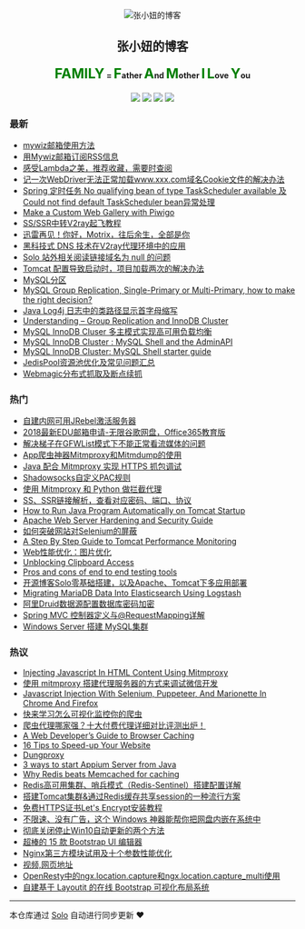 <p align="center"><img alt="张小妞的博客" src="https://fuyiyi.imdo.co/favicon.png"></p><h2 align="center">
张小妞的博客
</h2>

<h4 align="center"><font color="green" size="5em"><strong>FAMILY</strong></font> = <font color="green" size="5em"><strong>F</strong></font>ather <font color="green" size="5em"><strong>A</strong></font>nd <font color="green" size="5em"><strong>M</strong></font>other <font color="green" size="5em"><strong>I</strong></font> <font color="green" size="5em"><strong>L</strong></font>ove <font color="green" size="5em"><strong>Y</strong></font>ou</h4>
<p align="center"><a title="张小妞的博客" target="_blank" href="https://github.com/zxniuniu/solo-blog"><img src="https://img.shields.io/github/last-commit/zxniuniu/solo-blog.svg?style=flat-square&color=FF9900"></a>
<a title="GitHub repo size in bytes" target="_blank" href="https://github.com/zxniuniu/solo-blog"><img src="https://img.shields.io/github/repo-size/zxniuniu/solo-blog.svg?style=flat-square"></a>
<a title="Solo Version" target="_blank" href="https://github.com/b3log/solo/releases"><img src="https://img.shields.io/badge/solo-3.6.3-f1e05a.svg?style=flat-square&color=blueviolet"></a>
<a title="Hits" target="_blank" href="https://github.com/b3log/hits"><img src="https://hits.b3log.org/zxniuniu/solo-blog.svg"></a></p>

### 最新

* [mywiz邮箱使用方法](https://fuyiyi.imdo.co/articles/2019/06/13/1560405446349.html)
* [用Mywiz邮箱订阅RSS信息](https://fuyiyi.imdo.co/articles/2019/06/13/1560405422247.html)
* [感受Lambda之美，推荐收藏，需要时查阅](https://fuyiyi.imdo.co/articles/2019/06/09/1560086633135.html)
* [记一次WebDriver无法正常加载www.xxx.com域名Cookie文件的解决办法](https://fuyiyi.imdo.co/articles/2019/05/29/1559101766149.html)
* [Spring 定时任务 No qualifying bean of type TaskScheduler available 及 Could not find default TaskScheduler bean异常处理](https://fuyiyi.imdo.co/articles/2019/05/29/1559099232927.html)
* [Make a Custom Web Gallery with Piwigo](https://fuyiyi.imdo.co/articles/2019/05/25/1558775351826.html)
* [SS/SSR中转V2ray起飞教程](https://fuyiyi.imdo.co/articles/2019/05/23/1558608311047.html)
* [迅雷再见！你好，Motrix，往后余生，全部是你](https://fuyiyi.imdo.co/articles/2019/05/22/1558521398548.html)
* [黑科技式 DNS 技术在V2ray代理环境中的应用](https://fuyiyi.imdo.co/articles/2019/05/21/1558442529612.html)
* [Solo 站外相关阅读链接域名为 null 的问题](https://fuyiyi.imdo.co/articles/2019/05/11/1557559874495.html)
* [Tomcat 配置导致启动时，项目加载两次的解决办法](https://fuyiyi.imdo.co/articles/2019/05/11/1557556661045.html)
* [MySQL分区](https://fuyiyi.imdo.co/articles/2019/03/30/1553915185147.html)
* [MySQL Group Replication, Single-Primary or Multi-Primary, how to make the right decision?](https://fuyiyi.imdo.co/articles/2019/03/21/1553148807220.html)
* [Java Log4j 日志中的类路径显示首字母缩写](https://fuyiyi.imdo.co/articles/2019/03/21/1553147675859.html)
* [Understanding – Group Replication and InnoDB Cluster](https://fuyiyi.imdo.co/articles/2019/03/16/1552743939239.html)
* [MySQL InnoDB Cluser 多主模式实现高可用负载均衡](https://fuyiyi.imdo.co/articles/2019/03/16/1552738515472.html)
* [MySQL InnoDB Cluster : MySQL Shell and the AdminAPI](https://fuyiyi.imdo.co/articles/2019/03/15/1552655703703.html)
* [MySQL InnoDB Cluster: MySQL Shell starter guide](https://fuyiyi.imdo.co/articles/2019/03/15/1552635882569.html)
* [JedisPool资源池优化及常见问题汇总](https://fuyiyi.imdo.co/articles/2019/03/12/1552377395451.html)
* [Webmagic分布式抓取及断点续抓](https://fuyiyi.imdo.co/articles/2019/03/05/1551771448799.html)

### 热门

* [自建内网可用JRebel激活服务器](https://fuyiyi.imdo.co/articles/2018/10/09/1539066409411.html)
* [2018最新EDU邮箱申请-无限谷歌网盘，Office365教育版](https://fuyiyi.imdo.co/articles/2018/11/04/1541296167680.html)
* [解决梯子在GFWList模式下不能正常看流媒体的问题](https://fuyiyi.imdo.co/articles/2018/10/26/1540532958285.html)
* [App爬虫神器Mitmproxy和Mitmdump的使用](https://fuyiyi.imdo.co/articles/2018/10/12/1539357030798.html)
* [Java 配合 Mitmproxy 实现 HTTPS 抓包调试](https://fuyiyi.imdo.co/articles/2018/10/10/1539181755175.html)
* [Shadowsocks自定义PAC规则](https://fuyiyi.imdo.co/articles/2018/09/30/1538314978887.html)
* [使用 Mitmproxy 和 Python 做拦截代理](https://fuyiyi.imdo.co/articles/2018/10/10/1539183788285.html)
* [SS、SSR链接解析，查看对应密码、端口、协议](https://fuyiyi.imdo.co/articles/2018/10/24/1540351937866.html)
* [How to Run Java Program Automatically on Tomcat Startup](https://fuyiyi.imdo.co/articles/2018/10/09/1539064578164.html)
* [Apache Web Server Hardening and Security Guide](https://fuyiyi.imdo.co/articles/2018/10/04/1538621106899.html)
* [如何突破网站对Selenium的屏蔽](https://fuyiyi.imdo.co/articles/2018/10/12/1539355419624.html)
* [A Step By Step Guide to Tomcat Performance Monitoring](https://fuyiyi.imdo.co/articles/2018/11/22/1542873600838.html)
* [Web性能优化：图片优化](https://fuyiyi.imdo.co/articles/2018/10/21/1540107913766.html)
* [ Unblocking Clipboard Access](https://fuyiyi.imdo.co/articles/2018/11/21/1542762548365.html)
* [Pros and cons of end to end testing tools](https://fuyiyi.imdo.co/articles/2018/11/24/1543063983807.html)
* [开源博客Solo零基础搭建，以及Apache、Tomcat下多应用部署](https://fuyiyi.imdo.co/articles/2018/09/08/1536376494775.html)
* [Migrating MariaDB Data Into Elasticsearch Using Logstash](https://fuyiyi.imdo.co/articles/2019/01/04/1546576680169.html)
* [阿里Druid数据源配置数据库密码加密](https://fuyiyi.imdo.co/articles/2018/09/18/1537258285996.html)
* [Spring MVC 控制器定义与@RequestMapping详解](https://fuyiyi.imdo.co/articles/2018/12/23/1545494483392.html)
* [Windows Server 搭建 MySQL集群](https://fuyiyi.imdo.co/articles/2019/02/23/1550894766125.html)

### 热议

* [Injecting Javascript In HTML Content Using Mitmproxy](https://fuyiyi.imdo.co/articles/2018/10/11/1539269886178.html)
* [使用 mitmproxy 搭建代理服务器的方式来调试微信开发](https://fuyiyi.imdo.co/articles/2018/10/12/1539357392353.html)
* [Javascript Injection With Selenium, Puppeteer, And Marionette In Chrome And Firefox](https://fuyiyi.imdo.co/articles/2018/10/12/1539357955729.html)
* [快来学习怎么可视化监控你的爬虫](https://fuyiyi.imdo.co/articles/2018/10/16/1539669051470.html)
* [爬虫代理哪家强？十大付费代理详细对比评测出炉！](https://fuyiyi.imdo.co/articles/2018/10/16/1539680984436.html)
* [A Web Developer’s Guide to Browser Caching](https://fuyiyi.imdo.co/articles/2018/10/18/1539837869502.html)
* [16 Tips to Speed-up Your Website](https://fuyiyi.imdo.co/articles/2018/10/18/1539848872657.html)
* [Dungproxy](https://fuyiyi.imdo.co/articles/2018/10/26/1540514420315.html)
* [3 ways to start Appium Server from Java](https://fuyiyi.imdo.co/articles/2018/11/04/1541295639948.html)
* [Why Redis beats Memcached for caching](https://fuyiyi.imdo.co/articles/2019/02/02/1549069716678.html)
* [Redis高可用集群、哨兵模式（Redis-Sentinel）搭建配置详解](https://fuyiyi.imdo.co/articles/2019/02/02/1549076687909.html)
* [搭建Tomcat集群&通过Redis缓存共享session的一种流行方案](https://fuyiyi.imdo.co/articles/2019/02/02/1549081414704.html)
* [免费HTTPS证书Let's Encrypt安装教程](https://fuyiyi.imdo.co/articles/2019/02/11/1549854698138.html)
* [不限速、没有广告，这个 Windows 神器能帮你把网盘内嵌在系统中](https://fuyiyi.imdo.co/articles/2019/02/11/1549856538500.html)
* [彻底关闭停止Win10自动更新的两个方法](https://fuyiyi.imdo.co/articles/2019/02/11/1549856602470.html)
* [超棒的 15 款 Bootstrap UI 编辑器](https://fuyiyi.imdo.co/articles/2019/02/13/1550046963221.html)
* [Nginx第三方模块试用及十个参数性能优化](https://fuyiyi.imdo.co/articles/2019/02/19/1550554739444.html)
* [视频,网页地址](https://fuyiyi.imdo.co/articles/2019/02/19/1550556781219.html)
* [OpenResty中的ngx.location.capture和ngx.location.capture_multi使用](https://fuyiyi.imdo.co/articles/2019/02/21/1550713663087.html)
* [自建基于 Layoutit 的在线 Bootstrap 可视化布局系统](https://fuyiyi.imdo.co/articles/2019/02/25/1551064941317.html)

---

本仓库通过 [Solo](https://github.com/b3log/solo) 自动进行同步更新 ❤️ 